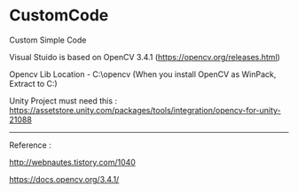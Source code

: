 # CustomCode
Custom Simple Code

Visual Stuido is based on OpenCV 3.4.1 (https://opencv.org/releases.html)

Opencv Lib Location - C:\opencv (When you install OpenCV as WinPack, Extract to C:\)

 
 
Unity Project must need this : https://assetstore.unity.com/packages/tools/integration/opencv-for-unity-21088

--------------------------------------------------------------------------------------------------------------

Reference :

http://webnautes.tistory.com/1040

https://docs.opencv.org/3.4.1/
